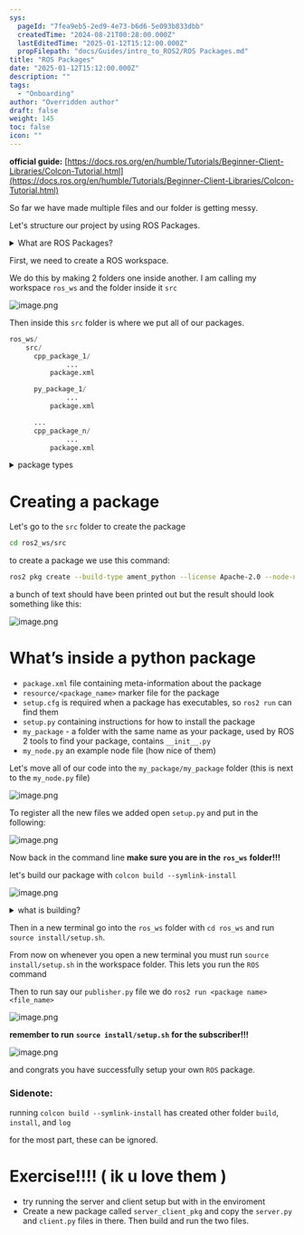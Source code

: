 ```yaml
---
sys:
  pageId: "7fea9eb5-2ed9-4e73-b6d6-5e093b833dbb"
  createdTime: "2024-08-21T00:28:00.000Z"
  lastEditedTime: "2025-01-12T15:12:00.000Z"
  propFilepath: "docs/Guides/intro_to_ROS2/ROS Packages.md"
title: "ROS Packages"
date: "2025-01-12T15:12:00.000Z"
description: ""
tags:
  - "Onboarding"
author: "Overridden author"
draft: false
weight: 145
toc: false
icon: ""
---
```


**official guide:** [https://docs.ros.org/en/humble/Tutorials/Beginner-Client-Libraries/Colcon-Tutorial.html](https://docs.ros.org/en/humble/Tutorials/Beginner-Client-Libraries/Colcon-Tutorial.html)

So far we have made multiple files and our folder is getting messy.

Let's structure our project by using ROS Packages.

<details>

<summary>What are ROS Packages?</summary>

ROS Packages are, as the name implies, packages of code that are highly sharable between ROS developers.

They consist of a folder, `package.xml` file, and source code

```python
      cpp_package_1/
		      ... imagine much code files here ..
          package.xml
```

</details>

First, we need to create a ROS workspace.

We do this by making 2 folders one inside another. I am calling my workspace `ros_ws` and the folder inside it `src`

![image.png](https://prod-files-secure.s3.us-west-2.amazonaws.com/d518164a-d88e-44d1-a4ee-3adb3bd8bce0/70706947-fd18-4537-a67b-e12946812d31/image.png?X-Amz-Algorithm=AWS4-HMAC-SHA256&X-Amz-Content-Sha256=UNSIGNED-PAYLOAD&X-Amz-Credential=ASIAZI2LB466Y6BDHSDA%2F20250404%2Fus-west-2%2Fs3%2Faws4_request&X-Amz-Date=20250404T131902Z&X-Amz-Expires=3600&X-Amz-Security-Token=IQoJb3JpZ2luX2VjEJ3%2F%2F%2F%2F%2F%2F%2F%2F%2F%2FwEaCXVzLXdlc3QtMiJHMEUCIBKWHcxzpt3wuBYT7kypM2959nTZL0SwLIylKSIrcCRMAiEA761wzwKfIrLw8UjR0cETA05qMMmjz8FEc0GEVug7OEYq%2FwMIFhAAGgw2Mzc0MjMxODM4MDUiDFSZw%2Ff%2FnwxuRpF8TCrcAyXvpsH3GB0oppJrKNItTxDGhjdnJsbQhuufr3ViiK77KyFvK%2FxmLZ2vQ2tlpJY5s%2FqImW6RVfWF6cpb3rFQjgRePU%2FD8u1CjgY4DkJN%2BDxRODvAYysdvKAskzAAe0OliQA8F0jNWV3PCxWUFEMDgxNbft62TOtkmF0EFWCyW6kkUs2yBTJSNWpj30dIpCW8GQ50Qft46geyKP%2Fa9mJNhetS%2FQmeVvxnsurIIEMgPdnzF%2FoASy48W0cxpOhYMLtpRqbU0JiBAOwcd1EnbHUTx2riG85dinxb2bmTHS9B5iRhEDN7DOhMbT4bp1Yjj1fJ6fYRVqRXo2mSiEknRVSRafwG15eoORPM0sXQt%2BtNsnZD5UMLYpZjP6zsDpjBEQMBgM9vPYghkbooPKHzwp0zQB%2Fx%2FUIO4XOYK2B3GvB3ilB2eD4sliDbAYpe4AUUPe4O8qY7%2BPEkba8%2FuYr7Bc6HE0dUi3fB2vOTyynQyolaOGF5Z6VKoK3VGS9EsL4FauQDysRXUsVCrp%2FEno3CasX7%2BaqHuYj%2BeQLRP6m1hsZpkrJHkF3O%2BEXK%2FRUYtYKVscaHKItSCQvTx37mj6TW%2Bt6EetOnnyNgraf67o8eldXZhUunXS%2ByA%2BnQUMNP4rg5MLKxv78GOqUBF%2BLpfo9tKmV1yT1KkvtDmVQBwFQCCMncNGc9hfrhvHXwsH71Z726VQ0gYCAj9qrbVkRgcxLawVkraEUnIbO5tjyyNtuGFl7yLb7QLYJLeEDouDcBbn5cIwTjZs9GUEswpEnTk7w4pEC86DK2WVYlUgfndcIjYkEl0HiXnojyMm26t24UjURzEvEbZN%2BFapIL10XTVwb77QYB3Dg8IdzytsPyXAo7&X-Amz-Signature=815ea3656777caa81c3258219f4e5b58aa7b09657918202ba9cd1ec3622af261&X-Amz-SignedHeaders=host&x-id=GetObject)

Then inside this `src` folder is where we put all of our packages.

```python
ros_ws/
    src/
      cpp_package_1/
		      ...
          package.xml

      py_package_1/
		      ...
          package.xml

      ...
      cpp_package_n/
		      ...
          package.xml

```

<details>

<summary>package types</summary>

packages can be either `C++` or python.

the intern file structure is different for each but for this guide we will stick to creating python packages

</details>

# Creating a package

Let's go to the `src` folder to create the package

```bash
cd ros2_ws/src
```

to create a package we use this command:

```bash
ros2 pkg create --build-type ament_python --license Apache-2.0 --node-name my_node my_package
```

a bunch of text should have been printed out but the result should look something like this:

![image.png](https://prod-files-secure.s3.us-west-2.amazonaws.com/d518164a-d88e-44d1-a4ee-3adb3bd8bce0/e6cf1e3f-8512-4a3e-b131-079f800bf3e8/image.png?X-Amz-Algorithm=AWS4-HMAC-SHA256&X-Amz-Content-Sha256=UNSIGNED-PAYLOAD&X-Amz-Credential=ASIAZI2LB466Y6BDHSDA%2F20250404%2Fus-west-2%2Fs3%2Faws4_request&X-Amz-Date=20250404T131902Z&X-Amz-Expires=3600&X-Amz-Security-Token=IQoJb3JpZ2luX2VjEJ3%2F%2F%2F%2F%2F%2F%2F%2F%2F%2FwEaCXVzLXdlc3QtMiJHMEUCIBKWHcxzpt3wuBYT7kypM2959nTZL0SwLIylKSIrcCRMAiEA761wzwKfIrLw8UjR0cETA05qMMmjz8FEc0GEVug7OEYq%2FwMIFhAAGgw2Mzc0MjMxODM4MDUiDFSZw%2Ff%2FnwxuRpF8TCrcAyXvpsH3GB0oppJrKNItTxDGhjdnJsbQhuufr3ViiK77KyFvK%2FxmLZ2vQ2tlpJY5s%2FqImW6RVfWF6cpb3rFQjgRePU%2FD8u1CjgY4DkJN%2BDxRODvAYysdvKAskzAAe0OliQA8F0jNWV3PCxWUFEMDgxNbft62TOtkmF0EFWCyW6kkUs2yBTJSNWpj30dIpCW8GQ50Qft46geyKP%2Fa9mJNhetS%2FQmeVvxnsurIIEMgPdnzF%2FoASy48W0cxpOhYMLtpRqbU0JiBAOwcd1EnbHUTx2riG85dinxb2bmTHS9B5iRhEDN7DOhMbT4bp1Yjj1fJ6fYRVqRXo2mSiEknRVSRafwG15eoORPM0sXQt%2BtNsnZD5UMLYpZjP6zsDpjBEQMBgM9vPYghkbooPKHzwp0zQB%2Fx%2FUIO4XOYK2B3GvB3ilB2eD4sliDbAYpe4AUUPe4O8qY7%2BPEkba8%2FuYr7Bc6HE0dUi3fB2vOTyynQyolaOGF5Z6VKoK3VGS9EsL4FauQDysRXUsVCrp%2FEno3CasX7%2BaqHuYj%2BeQLRP6m1hsZpkrJHkF3O%2BEXK%2FRUYtYKVscaHKItSCQvTx37mj6TW%2Bt6EetOnnyNgraf67o8eldXZhUunXS%2ByA%2BnQUMNP4rg5MLKxv78GOqUBF%2BLpfo9tKmV1yT1KkvtDmVQBwFQCCMncNGc9hfrhvHXwsH71Z726VQ0gYCAj9qrbVkRgcxLawVkraEUnIbO5tjyyNtuGFl7yLb7QLYJLeEDouDcBbn5cIwTjZs9GUEswpEnTk7w4pEC86DK2WVYlUgfndcIjYkEl0HiXnojyMm26t24UjURzEvEbZN%2BFapIL10XTVwb77QYB3Dg8IdzytsPyXAo7&X-Amz-Signature=9f478d637b68e6ddd654d9405e0bf35073a4be9a40ec21d266cc7a06386a6128&X-Amz-SignedHeaders=host&x-id=GetObject)

# What’s inside a python package

- `package.xml` file containing meta-information about the package
- `resource/<package_name>` marker file for the package
- `setup.cfg` is required when a package has executables, so `ros2 run` can find them
- `setup.py` containing instructions for how to install the package
- `my_package` - a folder with the same name as your package, used by ROS 2 tools to find your package, contains `__init__.py`
- `my_node.py` an example node file (how nice of them)

Let's move all of our code into the `my_package/my_package` folder (this is next to the `my_node.py` file)

![image.png](https://prod-files-secure.s3.us-west-2.amazonaws.com/d518164a-d88e-44d1-a4ee-3adb3bd8bce0/9ce58f11-0da9-4d3e-b86d-506a9685d378/image.png?X-Amz-Algorithm=AWS4-HMAC-SHA256&X-Amz-Content-Sha256=UNSIGNED-PAYLOAD&X-Amz-Credential=ASIAZI2LB466Y6BDHSDA%2F20250404%2Fus-west-2%2Fs3%2Faws4_request&X-Amz-Date=20250404T131902Z&X-Amz-Expires=3600&X-Amz-Security-Token=IQoJb3JpZ2luX2VjEJ3%2F%2F%2F%2F%2F%2F%2F%2F%2F%2FwEaCXVzLXdlc3QtMiJHMEUCIBKWHcxzpt3wuBYT7kypM2959nTZL0SwLIylKSIrcCRMAiEA761wzwKfIrLw8UjR0cETA05qMMmjz8FEc0GEVug7OEYq%2FwMIFhAAGgw2Mzc0MjMxODM4MDUiDFSZw%2Ff%2FnwxuRpF8TCrcAyXvpsH3GB0oppJrKNItTxDGhjdnJsbQhuufr3ViiK77KyFvK%2FxmLZ2vQ2tlpJY5s%2FqImW6RVfWF6cpb3rFQjgRePU%2FD8u1CjgY4DkJN%2BDxRODvAYysdvKAskzAAe0OliQA8F0jNWV3PCxWUFEMDgxNbft62TOtkmF0EFWCyW6kkUs2yBTJSNWpj30dIpCW8GQ50Qft46geyKP%2Fa9mJNhetS%2FQmeVvxnsurIIEMgPdnzF%2FoASy48W0cxpOhYMLtpRqbU0JiBAOwcd1EnbHUTx2riG85dinxb2bmTHS9B5iRhEDN7DOhMbT4bp1Yjj1fJ6fYRVqRXo2mSiEknRVSRafwG15eoORPM0sXQt%2BtNsnZD5UMLYpZjP6zsDpjBEQMBgM9vPYghkbooPKHzwp0zQB%2Fx%2FUIO4XOYK2B3GvB3ilB2eD4sliDbAYpe4AUUPe4O8qY7%2BPEkba8%2FuYr7Bc6HE0dUi3fB2vOTyynQyolaOGF5Z6VKoK3VGS9EsL4FauQDysRXUsVCrp%2FEno3CasX7%2BaqHuYj%2BeQLRP6m1hsZpkrJHkF3O%2BEXK%2FRUYtYKVscaHKItSCQvTx37mj6TW%2Bt6EetOnnyNgraf67o8eldXZhUunXS%2ByA%2BnQUMNP4rg5MLKxv78GOqUBF%2BLpfo9tKmV1yT1KkvtDmVQBwFQCCMncNGc9hfrhvHXwsH71Z726VQ0gYCAj9qrbVkRgcxLawVkraEUnIbO5tjyyNtuGFl7yLb7QLYJLeEDouDcBbn5cIwTjZs9GUEswpEnTk7w4pEC86DK2WVYlUgfndcIjYkEl0HiXnojyMm26t24UjURzEvEbZN%2BFapIL10XTVwb77QYB3Dg8IdzytsPyXAo7&X-Amz-Signature=3a2df9c7685dda18fa078d345488894c285354a993c7faab40c8459ce377c0f7&X-Amz-SignedHeaders=host&x-id=GetObject)

To register all the new files we added open `setup.py` and put in the following:

![image.png](https://prod-files-secure.s3.us-west-2.amazonaws.com/d518164a-d88e-44d1-a4ee-3adb3bd8bce0/1cd7c262-4cae-4496-9d75-c178537d24a2/image.png?X-Amz-Algorithm=AWS4-HMAC-SHA256&X-Amz-Content-Sha256=UNSIGNED-PAYLOAD&X-Amz-Credential=ASIAZI2LB466Y6BDHSDA%2F20250404%2Fus-west-2%2Fs3%2Faws4_request&X-Amz-Date=20250404T131902Z&X-Amz-Expires=3600&X-Amz-Security-Token=IQoJb3JpZ2luX2VjEJ3%2F%2F%2F%2F%2F%2F%2F%2F%2F%2FwEaCXVzLXdlc3QtMiJHMEUCIBKWHcxzpt3wuBYT7kypM2959nTZL0SwLIylKSIrcCRMAiEA761wzwKfIrLw8UjR0cETA05qMMmjz8FEc0GEVug7OEYq%2FwMIFhAAGgw2Mzc0MjMxODM4MDUiDFSZw%2Ff%2FnwxuRpF8TCrcAyXvpsH3GB0oppJrKNItTxDGhjdnJsbQhuufr3ViiK77KyFvK%2FxmLZ2vQ2tlpJY5s%2FqImW6RVfWF6cpb3rFQjgRePU%2FD8u1CjgY4DkJN%2BDxRODvAYysdvKAskzAAe0OliQA8F0jNWV3PCxWUFEMDgxNbft62TOtkmF0EFWCyW6kkUs2yBTJSNWpj30dIpCW8GQ50Qft46geyKP%2Fa9mJNhetS%2FQmeVvxnsurIIEMgPdnzF%2FoASy48W0cxpOhYMLtpRqbU0JiBAOwcd1EnbHUTx2riG85dinxb2bmTHS9B5iRhEDN7DOhMbT4bp1Yjj1fJ6fYRVqRXo2mSiEknRVSRafwG15eoORPM0sXQt%2BtNsnZD5UMLYpZjP6zsDpjBEQMBgM9vPYghkbooPKHzwp0zQB%2Fx%2FUIO4XOYK2B3GvB3ilB2eD4sliDbAYpe4AUUPe4O8qY7%2BPEkba8%2FuYr7Bc6HE0dUi3fB2vOTyynQyolaOGF5Z6VKoK3VGS9EsL4FauQDysRXUsVCrp%2FEno3CasX7%2BaqHuYj%2BeQLRP6m1hsZpkrJHkF3O%2BEXK%2FRUYtYKVscaHKItSCQvTx37mj6TW%2Bt6EetOnnyNgraf67o8eldXZhUunXS%2ByA%2BnQUMNP4rg5MLKxv78GOqUBF%2BLpfo9tKmV1yT1KkvtDmVQBwFQCCMncNGc9hfrhvHXwsH71Z726VQ0gYCAj9qrbVkRgcxLawVkraEUnIbO5tjyyNtuGFl7yLb7QLYJLeEDouDcBbn5cIwTjZs9GUEswpEnTk7w4pEC86DK2WVYlUgfndcIjYkEl0HiXnojyMm26t24UjURzEvEbZN%2BFapIL10XTVwb77QYB3Dg8IdzytsPyXAo7&X-Amz-Signature=6857b3e27ce020fdefc73f22c618ed603d8253b9b00c0b00a4a01ce387ba1e8f&X-Amz-SignedHeaders=host&x-id=GetObject)

Now back in the command line **make sure you are in the** **`ros_ws`** **folder!!!**

let's build our package with `colcon build --symlink-install`

![image.png](https://prod-files-secure.s3.us-west-2.amazonaws.com/d518164a-d88e-44d1-a4ee-3adb3bd8bce0/2f2a0d27-b173-48fd-b189-5f5c0ce65619/image.png?X-Amz-Algorithm=AWS4-HMAC-SHA256&X-Amz-Content-Sha256=UNSIGNED-PAYLOAD&X-Amz-Credential=ASIAZI2LB466Y6BDHSDA%2F20250404%2Fus-west-2%2Fs3%2Faws4_request&X-Amz-Date=20250404T131902Z&X-Amz-Expires=3600&X-Amz-Security-Token=IQoJb3JpZ2luX2VjEJ3%2F%2F%2F%2F%2F%2F%2F%2F%2F%2FwEaCXVzLXdlc3QtMiJHMEUCIBKWHcxzpt3wuBYT7kypM2959nTZL0SwLIylKSIrcCRMAiEA761wzwKfIrLw8UjR0cETA05qMMmjz8FEc0GEVug7OEYq%2FwMIFhAAGgw2Mzc0MjMxODM4MDUiDFSZw%2Ff%2FnwxuRpF8TCrcAyXvpsH3GB0oppJrKNItTxDGhjdnJsbQhuufr3ViiK77KyFvK%2FxmLZ2vQ2tlpJY5s%2FqImW6RVfWF6cpb3rFQjgRePU%2FD8u1CjgY4DkJN%2BDxRODvAYysdvKAskzAAe0OliQA8F0jNWV3PCxWUFEMDgxNbft62TOtkmF0EFWCyW6kkUs2yBTJSNWpj30dIpCW8GQ50Qft46geyKP%2Fa9mJNhetS%2FQmeVvxnsurIIEMgPdnzF%2FoASy48W0cxpOhYMLtpRqbU0JiBAOwcd1EnbHUTx2riG85dinxb2bmTHS9B5iRhEDN7DOhMbT4bp1Yjj1fJ6fYRVqRXo2mSiEknRVSRafwG15eoORPM0sXQt%2BtNsnZD5UMLYpZjP6zsDpjBEQMBgM9vPYghkbooPKHzwp0zQB%2Fx%2FUIO4XOYK2B3GvB3ilB2eD4sliDbAYpe4AUUPe4O8qY7%2BPEkba8%2FuYr7Bc6HE0dUi3fB2vOTyynQyolaOGF5Z6VKoK3VGS9EsL4FauQDysRXUsVCrp%2FEno3CasX7%2BaqHuYj%2BeQLRP6m1hsZpkrJHkF3O%2BEXK%2FRUYtYKVscaHKItSCQvTx37mj6TW%2Bt6EetOnnyNgraf67o8eldXZhUunXS%2ByA%2BnQUMNP4rg5MLKxv78GOqUBF%2BLpfo9tKmV1yT1KkvtDmVQBwFQCCMncNGc9hfrhvHXwsH71Z726VQ0gYCAj9qrbVkRgcxLawVkraEUnIbO5tjyyNtuGFl7yLb7QLYJLeEDouDcBbn5cIwTjZs9GUEswpEnTk7w4pEC86DK2WVYlUgfndcIjYkEl0HiXnojyMm26t24UjURzEvEbZN%2BFapIL10XTVwb77QYB3Dg8IdzytsPyXAo7&X-Amz-Signature=2a034cc308e2fcd9221de764841275a7368b763013b23608e9e81619e68278bf&X-Amz-SignedHeaders=host&x-id=GetObject)

<details>

<summary>what is building?</summary>

if you are a CS major at Rose-Hulman you will learn the answer to this in CSSE132

but TLDR; is it combines all the code files into one program that can be run easily 

</details>

Then in a new terminal go into the `ros_ws` folder with `cd ros_ws` and run `source install/setup.sh`. 

From now on whenever you open a new terminal you must run `source install/setup.sh` in the workspace folder. This lets you run the `ROS` command

Then to run say our `publisher.py` file we do `ros2 run <package name> <file_name>`

![image.png](https://prod-files-secure.s3.us-west-2.amazonaws.com/d518164a-d88e-44d1-a4ee-3adb3bd8bce0/4f4b1219-3a44-4632-aa0a-ce3471699f59/image.png?X-Amz-Algorithm=AWS4-HMAC-SHA256&X-Amz-Content-Sha256=UNSIGNED-PAYLOAD&X-Amz-Credential=ASIAZI2LB466Y6BDHSDA%2F20250404%2Fus-west-2%2Fs3%2Faws4_request&X-Amz-Date=20250404T131902Z&X-Amz-Expires=3600&X-Amz-Security-Token=IQoJb3JpZ2luX2VjEJ3%2F%2F%2F%2F%2F%2F%2F%2F%2F%2FwEaCXVzLXdlc3QtMiJHMEUCIBKWHcxzpt3wuBYT7kypM2959nTZL0SwLIylKSIrcCRMAiEA761wzwKfIrLw8UjR0cETA05qMMmjz8FEc0GEVug7OEYq%2FwMIFhAAGgw2Mzc0MjMxODM4MDUiDFSZw%2Ff%2FnwxuRpF8TCrcAyXvpsH3GB0oppJrKNItTxDGhjdnJsbQhuufr3ViiK77KyFvK%2FxmLZ2vQ2tlpJY5s%2FqImW6RVfWF6cpb3rFQjgRePU%2FD8u1CjgY4DkJN%2BDxRODvAYysdvKAskzAAe0OliQA8F0jNWV3PCxWUFEMDgxNbft62TOtkmF0EFWCyW6kkUs2yBTJSNWpj30dIpCW8GQ50Qft46geyKP%2Fa9mJNhetS%2FQmeVvxnsurIIEMgPdnzF%2FoASy48W0cxpOhYMLtpRqbU0JiBAOwcd1EnbHUTx2riG85dinxb2bmTHS9B5iRhEDN7DOhMbT4bp1Yjj1fJ6fYRVqRXo2mSiEknRVSRafwG15eoORPM0sXQt%2BtNsnZD5UMLYpZjP6zsDpjBEQMBgM9vPYghkbooPKHzwp0zQB%2Fx%2FUIO4XOYK2B3GvB3ilB2eD4sliDbAYpe4AUUPe4O8qY7%2BPEkba8%2FuYr7Bc6HE0dUi3fB2vOTyynQyolaOGF5Z6VKoK3VGS9EsL4FauQDysRXUsVCrp%2FEno3CasX7%2BaqHuYj%2BeQLRP6m1hsZpkrJHkF3O%2BEXK%2FRUYtYKVscaHKItSCQvTx37mj6TW%2Bt6EetOnnyNgraf67o8eldXZhUunXS%2ByA%2BnQUMNP4rg5MLKxv78GOqUBF%2BLpfo9tKmV1yT1KkvtDmVQBwFQCCMncNGc9hfrhvHXwsH71Z726VQ0gYCAj9qrbVkRgcxLawVkraEUnIbO5tjyyNtuGFl7yLb7QLYJLeEDouDcBbn5cIwTjZs9GUEswpEnTk7w4pEC86DK2WVYlUgfndcIjYkEl0HiXnojyMm26t24UjURzEvEbZN%2BFapIL10XTVwb77QYB3Dg8IdzytsPyXAo7&X-Amz-Signature=65db03434e09628b3e6ae0d1d168d331c9e0bed984911543f47c7a62493d89ef&X-Amz-SignedHeaders=host&x-id=GetObject)

**remember to run** **`source install/setup.sh`** **for the subscriber!!!**

![image.png](https://prod-files-secure.s3.us-west-2.amazonaws.com/d518164a-d88e-44d1-a4ee-3adb3bd8bce0/02121119-dad4-49ec-8356-c956108b4243/image.png?X-Amz-Algorithm=AWS4-HMAC-SHA256&X-Amz-Content-Sha256=UNSIGNED-PAYLOAD&X-Amz-Credential=ASIAZI2LB466Y6BDHSDA%2F20250404%2Fus-west-2%2Fs3%2Faws4_request&X-Amz-Date=20250404T131902Z&X-Amz-Expires=3600&X-Amz-Security-Token=IQoJb3JpZ2luX2VjEJ3%2F%2F%2F%2F%2F%2F%2F%2F%2F%2FwEaCXVzLXdlc3QtMiJHMEUCIBKWHcxzpt3wuBYT7kypM2959nTZL0SwLIylKSIrcCRMAiEA761wzwKfIrLw8UjR0cETA05qMMmjz8FEc0GEVug7OEYq%2FwMIFhAAGgw2Mzc0MjMxODM4MDUiDFSZw%2Ff%2FnwxuRpF8TCrcAyXvpsH3GB0oppJrKNItTxDGhjdnJsbQhuufr3ViiK77KyFvK%2FxmLZ2vQ2tlpJY5s%2FqImW6RVfWF6cpb3rFQjgRePU%2FD8u1CjgY4DkJN%2BDxRODvAYysdvKAskzAAe0OliQA8F0jNWV3PCxWUFEMDgxNbft62TOtkmF0EFWCyW6kkUs2yBTJSNWpj30dIpCW8GQ50Qft46geyKP%2Fa9mJNhetS%2FQmeVvxnsurIIEMgPdnzF%2FoASy48W0cxpOhYMLtpRqbU0JiBAOwcd1EnbHUTx2riG85dinxb2bmTHS9B5iRhEDN7DOhMbT4bp1Yjj1fJ6fYRVqRXo2mSiEknRVSRafwG15eoORPM0sXQt%2BtNsnZD5UMLYpZjP6zsDpjBEQMBgM9vPYghkbooPKHzwp0zQB%2Fx%2FUIO4XOYK2B3GvB3ilB2eD4sliDbAYpe4AUUPe4O8qY7%2BPEkba8%2FuYr7Bc6HE0dUi3fB2vOTyynQyolaOGF5Z6VKoK3VGS9EsL4FauQDysRXUsVCrp%2FEno3CasX7%2BaqHuYj%2BeQLRP6m1hsZpkrJHkF3O%2BEXK%2FRUYtYKVscaHKItSCQvTx37mj6TW%2Bt6EetOnnyNgraf67o8eldXZhUunXS%2ByA%2BnQUMNP4rg5MLKxv78GOqUBF%2BLpfo9tKmV1yT1KkvtDmVQBwFQCCMncNGc9hfrhvHXwsH71Z726VQ0gYCAj9qrbVkRgcxLawVkraEUnIbO5tjyyNtuGFl7yLb7QLYJLeEDouDcBbn5cIwTjZs9GUEswpEnTk7w4pEC86DK2WVYlUgfndcIjYkEl0HiXnojyMm26t24UjURzEvEbZN%2BFapIL10XTVwb77QYB3Dg8IdzytsPyXAo7&X-Amz-Signature=4406d7fb0e0849c414494132f45fd09e8cac8af7ba012a38e7753ee4aea68f62&X-Amz-SignedHeaders=host&x-id=GetObject)

and congrats you have successfully setup your own `ROS` package.

### Sidenote:

running `colcon build --symlink-install` has created other folder `build`, `install`, and `log`

for the most part, these can be ignored.

# Exercise!!!! ( ik u love them )

- try running the server and client setup but with in the enviroment
- Create a new package called `server_client_pkg` and copy the `server.py` and `client.py` files in there. Then build and run the two files.
